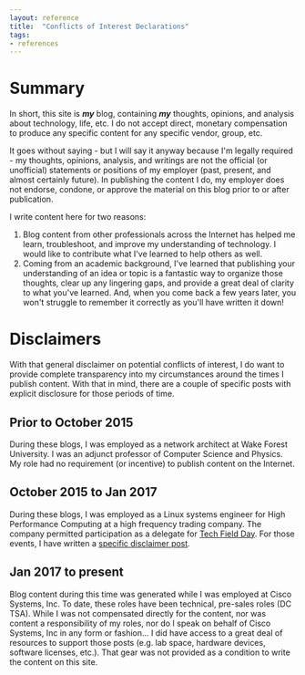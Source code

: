 ```yaml
---
layout: reference
title:  "Conflicts of Interest Declarations"
tags:
- references
---
```


# Summary

In short, this site is ***my*** blog, containing ***my*** thoughts,
opinions, and analysis about technology, life, etc. I do not accept
direct, monetary compensation to produce any specific content for
any specific vendor, group, etc.

It goes without saying - but I will say it anyway because I'm legally
required - my thoughts, opinions, analysis, and writings are not the
official (or unofficial) statements or positions of my employer (past,
present, and almost certainly future). In publishing the content I do,
my employer does not endorse, condone, or approve the material on this
blog prior to or after publication.

I write content here for two reasons:

1. Blog content from other professionals across the Internet has helped
me learn, troubleshoot, and improve my understanding of technology. I
would like to contribute what I've learned to help others as well.
2. Coming from an academic background, I've learned that publishing
your understanding of an idea or topic is a fantastic way to organize
those thoughts, clear up any lingering gaps, and provide a great deal
of clarity to what you've learned.  And, when you come back a few years
later, you won't struggle to remember it correctly as you'll have written
it down!

# Disclaimers

With that general disclaimer on potential conflicts of interest, I do
want to provide complete transparency into my circumstances around the
times I publish content.  With that in mind, there are a couple of
specific posts with explicit disclosure for those periods of time.

## Prior to October 2015

During these blogs, I was employed as a network architect at Wake Forest
University.  I was an adjunct professor of Computer Science and Physics.
My role had no requirement (or incentive) to publish content on the
Internet.

## October 2015 to Jan 2017

During these blogs, I was employed as a Linux systems engineer for
High Performance Computing at a high frequency trading company. The
company permitted participation as a delegate for
[Tech Field Day](https://techfieldday.com). For those events, I have
written a [specific disclaimer post](/disclaimer-for-my-blog).

## Jan 2017 to present

Blog content during this time was generated while I was employed at
Cisco Systems, Inc. To date, these roles have been technical, pre-sales
roles (DC TSA). While I was not compensated directly for the content,
nor was content a responsibility of my roles, nor do I speak on behalf
of Cisco Systems, Inc in any form or fashion... I did have access to
a great deal of resources to support those posts (e.g. lab space,
hardware devices, software licenses, etc.). That gear was not provided
as a condition to write the content on this site.
